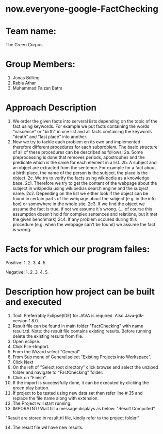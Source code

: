 # now.everyone-google-FactChecking
# Team name:
The Green Corpus

# Group Members:
1. Jonas Bülling
2. Rabia Athar
3. Muhammad Faizan Batra


# Approach Description
1. We order the given facts into serveral lists depending on the topic of the fact using keywords. For example we put facts containing the words "nascence" or "birth" in one list and all facts containing the keywords "death" and "last place" into another.
2. Now we try to tackle each problem on its own and implemented therefore different procedures for each subproblem. The basic structure of all of these procedures can be described as follows:
  2a. Some preprocessing is done that removes periods, apostrophes and the predicate which is the same for each element in a list.
  2b. A subject and an object are extracted from the sentence. For example for a fact about a birth place, the name of the person is the subject, the place is the object.
  2c. We try to verify the facts using wikipedia as a knowledge base. 
    2c1. Therefore we try to get the content of the webpage about the subject in wikipedia using wikipedias search engine and the subject name.
    2c2. Depending on the list we either look if the object can be found in certain parts of the webpage about the subject (e.g. in the info box) or somewhere in the whole site.
    2c3. If we find the object we assume the fact is true, if not we assume it's wrong. (... of course this assumption doesn't hold for complex sentences and relations, but it met the given benchmark)
    2c4. If any problem occured during this procedure (e.g. when the webpage can't be found) we assume the fact is wrong.
    
# Facts for which our program failes:
Positive:
1.
2.
3.
4.
5. 

Negative:
1.
2.
3.
4.
5.
    
# Description how project can be built and executed
1. Tool: Preferrably Eclipse(IDE) for JAVA is required. Also Java-jdk-version 1.8.0.
2. Result file can be found in main folder "FactChecking" with name result.ttl.
Note: the result file contains existing results. Before running delete the existing results from file.
3. Open eclipse.
4. Click File->Import.
5. From the Wizard select "General".
6. From Sub menu of General select "Existing Projects into Workspace".
7. Click Next
8. On the left of "Select root directory" click browse and select the unziped folder and navigate to "FactChecking" folder.
9. Click on "Finish".
10. If the import is successfully done, it can be executed by clicking the green play button.
11. If project to be tested using new data set then refer line #  35 and replace the file name along with extension.
12. The Project will start running.
13. IMPORATNT! Wait till a message displays as below:
  "Result Computed" 
 
  "Result are stored in result.ttl file, kindly refer to the project folder."
  
14. The result file wil have new results.

